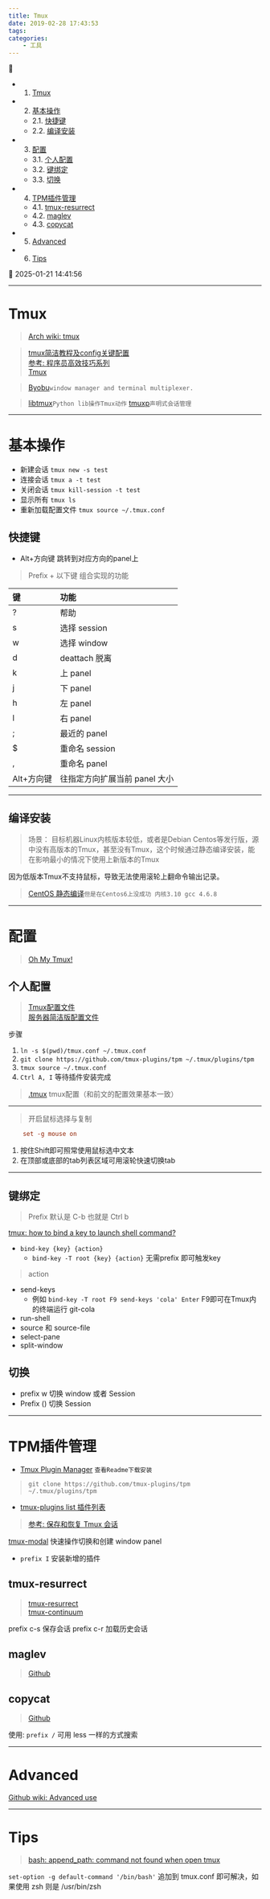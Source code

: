 ```yaml
---
title: Tmux
date: 2019-02-28 17:43:53
tags: 
categories: 
    - 工具
---
```


💠

- 1. [Tmux](#tmux)
- 2. [基本操作](#基本操作)
    - 2.1. [快捷键](#快捷键)
    - 2.2. [编译安装](#编译安装)
- 3. [配置](#配置)
    - 3.1. [个人配置](#个人配置)
    - 3.2. [键绑定](#键绑定)
    - 3.3. [切换](#切换)
- 4. [TPM插件管理](#tpm插件管理)
    - 4.1. [tmux-resurrect](#tmux-resurrect)
    - 4.2. [maglev](#maglev)
    - 4.3. [copycat](#copycat)
- 5. [Advanced](#advanced)
- 6. [Tips](#tips)

💠 2025-01-21 14:41:56
****************************************
# Tmux
> [Arch wiki: tmux](https://wiki.archlinux.org/index.php/Tmux_(%E7%AE%80%E4%BD%93%E4%B8%AD%E6%96%87))

> [tmux简洁教程及config关键配置](https://www.jianshu.com/p/fd3bbdba9dc9)  
> [参考: 程序员高效技巧系列](http://cenalulu.github.io/linux/professional-tmux-skills/)  
> [Tmux](https://github.com/skywind3000/awesome-cheatsheets/blob/master/tools/tmux.txt)  

> [Byobu](https://github.com/dustinkirkland/byobu)`window manager and terminal multiplexer.`  

> [libtmux](https://github.com/tmux-python/libtmux)`Python lib操作Tmux动作`
> [tmuxp](https://github.com/tmux-python/tmuxp)`声明式会话管理`  

************************
# 基本操作

- 新建会话 `tmux new -s test`
- 连接会话 `tmux a -t test`
- 关闭会话 `tmux kill-session -t test`
- 显示所有 `tmux ls`
- 重新加载配置文件 `tmux source ~/.tmux.conf`

## 快捷键
- Alt+方向键 跳转到对应方向的panel上

> Prefix + 以下键 组合实现的功能

| 键 | 功能 |
|:----|:----|
| ? | 帮助 |
| s | 选择 session |
| w | 选择 window |
| d | deattach 脱离 |
| k | 上 panel |
| j | 下 panel |
| h | 左 panel |
| l | 右 panel |
| ; | 最近的 panel |
| $ | 重命名 session |
| , | 重命名 panel |
| Alt+方向键 | 往指定方向扩展当前 panel 大小 |

************************

## 编译安装
> 场景： 目标机器Linux内核版本较低，或者是Debian Centos等发行版，源中没有高版本的Tmux，甚至没有Tmux，这个时候通过静态编译安装，能在影响最小的情况下使用上新版本的Tmux

因为低版本Tmux不支持鼠标，导致无法使用滚轮上翻命令输出记录。

> [CentOS 静态编译](https://zhengzexin.com/archives/Tmux_static_compilation/)`但是在Centos6上没成功 内核3.10 gcc 4.6.8`

************************

# 配置
> [Oh My Tmux!](https://github.com/gpakosz/.tmux)

## 个人配置
> [Tmux配置文件](https://gitee.com/gin9/Configs/blob/master/Linux/tmux/tmux.conf)  
> [服务器简洁版配置文件](https://gitee.com/gin9/Configs/blob/master/Linux/tmux/sim-tmux.conf)  

步骤  
1. `ln -s $(pwd)/tmux.conf ~/.tmux.conf` 
1. `git clone https://github.com/tmux-plugins/tpm ~/.tmux/plugins/tpm`
1. `tmux source ~/.tmux.conf`
1. `Ctrl A, I` 等待插件安装完成

> [.tmux](https://github.com/gpakosz/.tmux) tmux配置（和前文的配置效果基本一致）

*******************

> 开启鼠标选择与复制
```conf
    set -g mouse on
```

1. 按住Shift即可照常使用鼠标选中文本
1. 在顶部或底部的tab列表区域可用滚轮快速切换tab

************************

## 键绑定
> Prefix 默认是 C-b 也就是 Ctrl b

[tmux: how to bind a key to launch shell command?](https://unix.stackexchange.com/questions/283759/tmux-how-to-bind-a-key-to-launch-shell-command)

- `bind-key {key} {action}`
    - `bind-key -T root {key} {action}` 无需prefix 即可触发key

> action
- send-keys
    - 例如 `bind-key -T root F9 send-keys 'cola' Enter` F9即可在Tmux内的终端运行 git-cola
- run-shell
- source 和 source-file
- select-pane
- split-window

## 切换
- prefix w 切换 window 或者 Session
- Prefix () 切换 Session

************************

# TPM插件管理
- [Tmux Plugin Manager](https://github.com/tmux-plugins/tpm) `查看Readme下载安装`
> `git clone https://github.com/tmux-plugins/tpm ~/.tmux/plugins/tpm`

- [tmux-plugins list 插件列表](https://github.com/tmux-plugins/list)

> [参考: 保存和恢复 Tmux 会话 ](https://liam.page/2016/09/10/tmux-plugin-resurrect/)

[tmux-modal](https://github.com/whame/tmux-modal) 快速操作切换和创建 window panel

- `prefix I` 安装新增的插件 

## tmux-resurrect

> [tmux-resurrect](https://github.com/tmux-plugins/tmux-resurrect)  
> [tmux-continuum](https://github.com/tmux-plugins/tmux-continuum)  

prefix c-s 保存会话
prefix c-r 加载历史会话

## maglev
> [Github](https://github.com/caiogondim/maglev)

## copycat
> [Github](https://github.com/tmux-plugins/tmux-copycat)  

使用: `prefix /` 可用 less 一样的方式搜索

************************

# Advanced 
[Github wiki: Advanced use](https://github.com/tmux/tmux/wiki/Advanced-Use)

************************

# Tips 
> [bash: append_path: command not found when open tmux](https://superuser.com/questions/1590651/bash-append-path-command-not-found-when-open-tmux)

`set-option -g default-command '/bin/bash'` 追加到 tmux.conf 即可解决，如果使用 zsh 则是 /usr/bin/zsh
